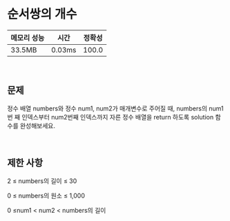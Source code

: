 # 순서쌍의 개수

| 메모리 성능 | 시간 | 정확성 |
| ---- | ---- | ---- |
| 33.5MB | 0.03ms | 100.0 |

<br />

## 문제

정수 배열 numbers와 정수 num1, num2가 매개변수로 주어질 때, numbers의 num1번 째 인덱스부터 num2번째 인덱스까지 자른 정수 배열을 return 하도록 solution 함수를 완성해보세요.


<br />

## 제한 사항
2 ≤ numbers의 길이 ≤ 30

0 ≤ numbers의 원소 ≤ 1,000

0 ≤num1 < num2 < numbers의 길이

